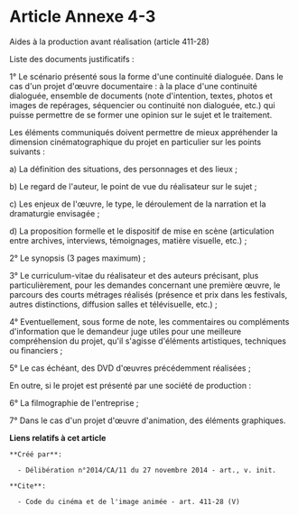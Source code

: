 # Article Annexe 4-3

Aides à la production avant réalisation (article 411-28) 

Liste des documents justificatifs : 

1° Le scénario présenté sous la forme d'une continuité dialoguée. Dans le cas d'un projet d'œuvre documentaire : à la place
d'une continuité dialoguée, ensemble de documents (note d'intention, textes, photos et images de repérages, séquencier ou
continuité non dialoguée, etc.) qui puisse permettre de se former une opinion sur le sujet et le traitement. 

Les éléments communiqués doivent permettre de mieux appréhender la dimension cinématographique du projet en particulier sur
les points suivants : 

a) La définition des situations, des personnages et des lieux ; 

b) Le regard de l'auteur, le point de vue du réalisateur sur le sujet ; 

c) Les enjeux de l'œuvre, le type, le déroulement de la narration et la dramaturgie envisagée ; 

d) La proposition formelle et le dispositif de mise en scène (articulation entre archives, interviews, témoignages, matière
visuelle, etc.) ; 

2° Le synopsis (3 pages maximum) ; 

3° Le curriculum-vitae du réalisateur et des auteurs précisant, plus particulièrement, pour les demandes concernant une
première œuvre, le parcours des courts métrages réalisés (présence et prix dans les festivals, autres distinctions, diffusion
salles et télévisuelle, etc.) ; 

4° Eventuellement, sous forme de note, les commentaires ou compléments d'information que le demandeur juge utiles pour une
meilleure compréhension du projet, qu'il s'agisse d'éléments artistiques, techniques ou financiers ; 

5° Le cas échéant, des DVD d'œuvres précédemment réalisées ; 

En outre, si le projet est présenté par une société de production : 

6° La filmographie de l'entreprise ; 

7° Dans le cas d'un projet d'œuvre d'animation, des éléments graphiques.

**Liens relatifs à cet article**

	**Créé par**:

	  - Délibération n°2014/CA/11 du 27 novembre 2014 - art., v. init.

	**Cite**:

	  - Code du cinéma et de l'image animée - art. 411-28 (V)

